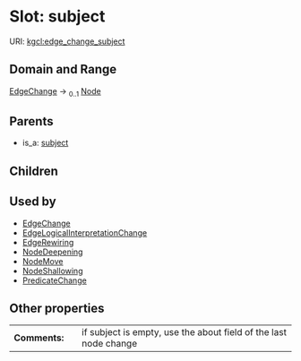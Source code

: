 
# Slot: subject




URI: [kgcl:edge_change_subject](http://w3id.org/kgcl/edge_change_subject)


## Domain and Range

[EdgeChange](EdgeChange.md) &#8594;  <sub>0..1</sub> [Node](Node.md)

## Parents

 *  is_a: [subject](subject.md)

## Children


## Used by

 * [EdgeChange](EdgeChange.md)
 * [EdgeLogicalInterpretationChange](EdgeLogicalInterpretationChange.md)
 * [EdgeRewiring](EdgeRewiring.md)
 * [NodeDeepening](NodeDeepening.md)
 * [NodeMove](NodeMove.md)
 * [NodeShallowing](NodeShallowing.md)
 * [PredicateChange](PredicateChange.md)

## Other properties

|  |  |  |
| --- | --- | --- |
| **Comments:** | | if subject is empty, use the about field of the last node change |

